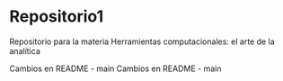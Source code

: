 # Repositorio1
Repositorio para la materia Herramientas computacionales: el arte de la analítica

Cambios en README - main
Cambios en README - main
